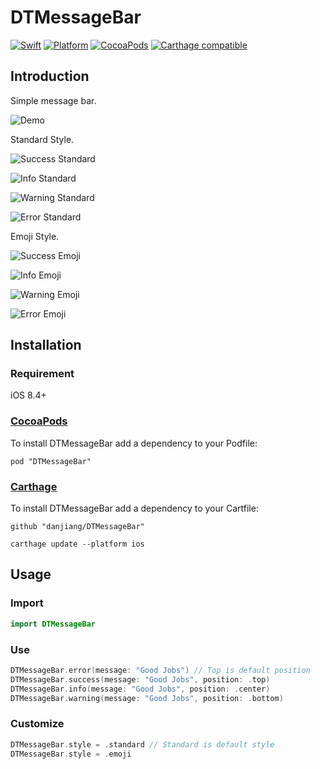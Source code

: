 # DTMessageBar

[![Swift](https://img.shields.io/badge/Swift-3.0-ff3f26.svg?style=flat)](https://swift.org/)
[![Platform](https://img.shields.io/cocoapods/p/DTMessageBar.svg?style=flat)](http://cocoadocs.org/docsets/DTMessageBar)
[![CocoaPods](http://img.shields.io/cocoapods/v/DTMessageBar.svg)](https://cocoapods.org/pods/DTMessageBar)
[![Carthage compatible](https://img.shields.io/badge/Carthage-compatible-4BC51D.svg?style=flat)](https://github.com/Carthage/Carthage)

## Introduction

Simple message bar.

![Demo](Demo.gif)

Standard Style.

![Success Standard](success_standard.jpg)

![Info Standard](info_standard.jpg)

![Warning Standard](warning_standard.jpg)

![Error Standard](error_standard.jpg)

Emoji Style.

![Success Emoji](success_emoji.jpg)

![Info Emoji](info_emoji.jpg)

![Warning Emoji](warning_emoji.jpg)

![Error Emoji](error_emoji.jpg)

## Installation

### Requirement

iOS 8.4+

### [CocoaPods](http://cocoapods.org)

To install DTMessageBar add a dependency to your Podfile:

```
pod "DTMessageBar"
```

### [Carthage](https://github.com/Carthage/Carthage)

To install DTMessageBar add a dependency to your Cartfile:

```
github "danjiang/DTMessageBar"
```

```
carthage update --platform ios
```

## Usage

### Import

```swift
import DTMessageBar
```

### Use

```swift
DTMessageBar.error(message: "Good Jobs") // Top is default position
DTMessageBar.success(message: "Good Jobs", position: .top)
DTMessageBar.info(message: "Good Jobs", position: .center)
DTMessageBar.warning(message: "Good Jobs", position: .bottom)
```

### Customize

```swift
DTMessageBar.style = .standard // Standard is default style
DTMessageBar.style = .emoji
```

